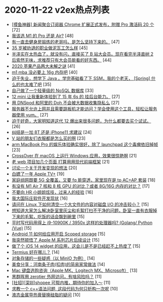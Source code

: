 # 2020-11-22 v2ex热点列表

+ [[摸鱼神器] 新闻聚合订阅器 Chrome 扩展正式发布，附赠 Pro 激活码 20 个](https://www.v2ex.com/t/728061#reply72) [72]
+ [我该选 M1 的 Pro 还是 Air?](https://www.v2ex.com/t/727967#reply48) [48]
+ [有一直去健身房锻炼的老哥吗，是怎么坚持下来的。](https://www.v2ex.com/t/728004#reply47) [47]
+ [35 岁被劝退的职业做泥瓦工怎么样](https://www.v2ex.com/t/728025#reply45) [45]
+ [半泽实在太热血了，就没有闪，直接买了 B 站大会员。现在看完半泽直树 2 后索然无味，求推荐只有大会员能看的好东西。](https://www.v2ex.com/t/727984#reply44) [44]
+ [2020 苹果产品两大未解之谜](https://www.v2ex.com/t/728020#reply41) [41]
+ [m1 mba 没必要上 16g 内存吧](https://www.v2ex.com/t/728050#reply40) [40]
+ [迫于失业，想学下 Java 。学完基础看了下 SSM，我的个老天， [Spring] 什么的也太难了吧](https://www.v2ex.com/t/728055#reply35) [35]
+ [自己做了一个轻量级的 NoSQL 数据库](https://www.v2ex.com/t/727979#reply33) [33]
+ [12 mini 让我重新体验到了 15 年 6s 的 挂后台能力。](https://www.v2ex.com/t/728005#reply27) [27]
+ [用 DNSpod 和阿里的 Doh 不会被大数据收集隐私么](https://www.v2ex.com/t/728032#reply27) [27]
+ [服务器不允许上网并且需要跳板机才能访问？学会使用这个工具，轻松让服务器使用 yum。](https://www.v2ex.com/t/728049#reply27) [27]
+ [迫于好奇，大家明知道这代 12 爆出来很多问题，为什么都要去买个试试。](https://www.v2ex.com/t/728106#reply26) [26]
+ [纠结是一加 8T 还是 iPhone11 求建议](https://www.v2ex.com/t/728086#reply24) [24]
+ [V 站的朋友们衣服都是怎么买的啊](https://www.v2ex.com/t/728103#reply23) [23]
+ [arm MacBook Pro 的娱乐体验确实很好，除了 launchpad 这个毒瘤依旧掉帧](https://www.v2ex.com/t/728022#reply23) [23]
+ [CrossOver 在 macOS 上运行 Windows 应用，效果很惊艳啊](https://www.v2ex.com/t/728108#reply21) [21]
+ [老 web 项目加几个页面 打算用用现代前端框架](https://www.v2ex.com/t/727975#reply21) [21]
+ [讨论一个关于开发变现的想法](https://www.v2ex.com/t/728018#reply20) [20]
+ [白嫖了一年 Apple TV+](https://www.v2ex.com/t/728016#reply19) [19]
+ [家庭组网既要 5G 全覆盖，又要 fq 能穿透，家里现在是 tp AC+AP 套装](https://www.v2ex.com/t/728000#reply18) [18]
+ [有没有 M1 Air 7 核和 8 核 GPU 的对比？或者 8G/16G 内存的对比？](https://www.v2ex.com/t/728068#reply17) [17]
+ [不要向 HR 小姐姐炫技，过来人的经验](https://www.v2ex.com/t/728107#reply16) [16]
+ [我大国际庄软件开发现状](https://www.v2ex.com/t/727986#reply16) [16]
+ [请问在 Linux 下如何清空一个大文件的内容对磁盘 I/O 的冲击较小？](https://www.v2ex.com/t/728067#reply15) [15]
+ [想知道大家怎么解决卧室里灰尘和毛絮打扫不干净的问题，卧室一直有衣服掉下来的毛絮，吃饭的话会飘到碗里](https://www.v2ex.com/t/728074#reply15) [15]
+ [平时写代码用得上 i9-10900K / 3950x 这样的处理器吗? (Golang/ Python /Vue)](https://www.v2ex.com/t/728013#reply15) [15]
+ [Android 11 如何给应用开启 Scoped storage](https://www.v2ex.com/t/728030#reply15) [15]
+ [我突然顿悟了 Apple M 系列芯片后续设计](https://www.v2ex.com/t/728036#reply15) [15]
+ [做了个 iOS 14 widget 的应用，这会儿是不是已经赶不上热度了](https://www.v2ex.com/t/728053#reply15) [15]
+ [Termius 好在哪儿？](https://www.v2ex.com/t/727974#reply14) [14]
+ [对象存储的一些疑惑（以 MinIO 为例）](https://www.v2ex.com/t/727977#reply14) [14]
+ [美食分享：河南条子肉(扣肉)的简易家常做法](https://www.v2ex.com/t/728021#reply14) [14]
+ [Mac 键盘选购咨询（Apple MK、Logitech MX、Microsoft）](https://www.v2ex.com/t/727965#reply13) [13]
+ [黑群晖用 zerotier 外网访问，有啥风险吗？](https://www.v2ex.com/t/727964#reply11) [11]
+ [[社招][深圳]shopee 可帮内推，期待你的加入～](https://www.v2ex.com/t/727981#reply11) [11]
+ [求教一个 c++语法问题, 这段代码为何只析构一次呢](https://www.v2ex.com/t/728092#reply10) [10]
+ [液态金属导热膏替换硅脂的疑问](https://www.v2ex.com/t/728023#reply10) [10]
